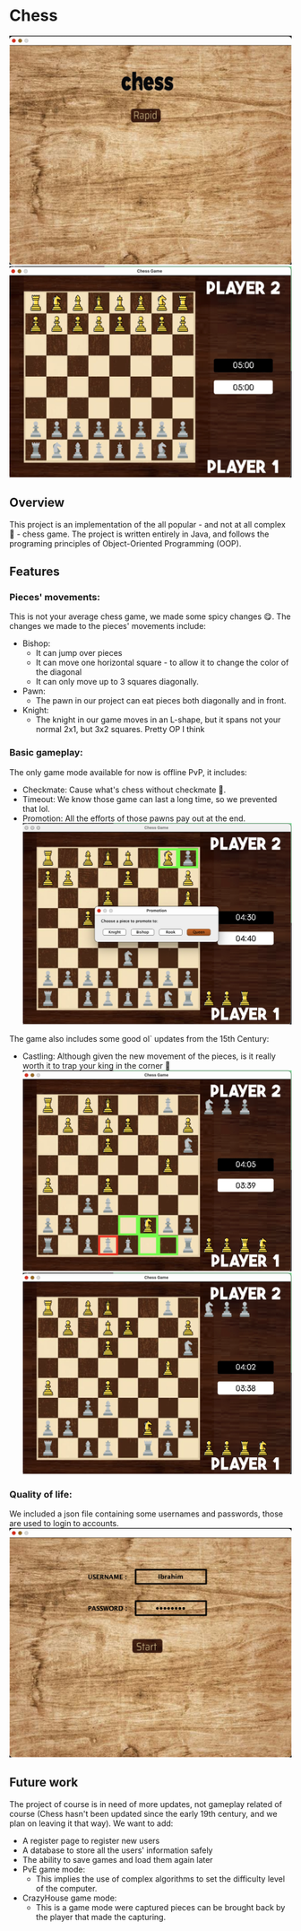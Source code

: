 # Chess

![First Interface](Screenshots/firstWindow.png)
![Starting board position](Screenshots/startingPosition.png)

## Overview

This project is an implementation of the all popular - and not at all complex :slightly_smiling_face: - chess game. The 
project is written entirely in Java, and follows the programing principles of Object-Oriented Programming (OOP).

## Features

### Pieces' movements:
This is not your average chess game, we made some spicy changes :yum:.
The changes we made to the pieces' movements include:
+ Bishop:
  + It can jump over pieces
  + It can move one horizontal square - to allow it to change the color of the diagonal
  + It can only move up to 3 squares diagonally.
+ Pawn:
  + The pawn in our project can eat pieces both diagonally and in front.
+ Knight:
  + The knight in our game moves in an L-shape, but it spans not your normal 2x1, but 3x2 squares. Pretty OP I think

### Basic gameplay:
The only game mode available for now is offline PvP, it includes:
+ Checkmate: Cause what's chess without checkmate :disguised_face:.
+ Timeout: We know those game can last a long time, so we prevented that lol.
+ Promotion: All the efforts of those pawns pay out at the end.
![Promotion example](Screenshots/Promotion.png)

The game also includes some good ol` updates from the 15th Century:
+ Castling: Although given the new movement of the pieces, is it really worth it to trap your king in the corner 
:monocle_face:
![Castling example](Screenshots/Castling.png)
![Castling example](Screenshots/Castling-2.png)

### Quality of life:
We included a json file containing some usernames and passwords, those are used to login to accounts.
![Login example](Screenshots/loginWindow-2.png)

## Future work
The project of course is in need of more updates, not gameplay related of course (Chess hasn't been updated since the
early 19th century, and we plan on leaving it that way). We want to add:
+ A register page to register new users
+ A database to store all the users' information safely
+ The ability to save games and load them again later
+ PvE game mode:
  + This implies the use of complex algorithms to set the difficulty level of the computer. 
+ CrazyHouse game mode:
  + This is a game mode were captured pieces can be brought back by the player that made the capturing.



